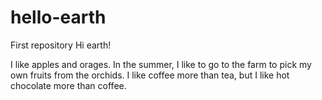 # hello-earth
First repository 
Hi earth!

I like apples and orages. In the summer, I like to go to the farm to pick my own fruits from the orchids.
I like coffee more than tea, but I like hot chocolate more than coffee.
